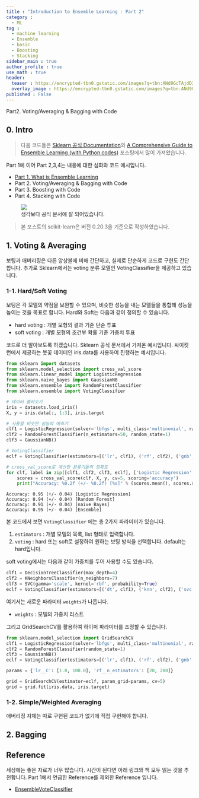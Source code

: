 ```yaml
---
title : "Introduction to Ensemble Learning : Part 2"
category :
  - ML
tag :
  - machine learning
  - Ensemble
  - basic
  - Boosting
  - Stacking
sidebar_main : true
author_profile : true
use_math : true
header:
  teaser : https://encrypted-tbn0.gstatic.com/images?q=tbn:ANd9GcTAjdD3BHViwTrrlXcdJ9rdJHWHtqTb3Ba6e9DCuF7rRQZ7pLJT
  overlay_image : https://encrypted-tbn0.gstatic.com/images?q=tbn:ANd9GcTAjdD3BHViwTrrlXcdJ9rdJHWHtqTb3Ba6e9DCuF7rRQZ7pLJT
published : False
---
```

Part2. Voting/Averaging & Bagging with Code

## 0. Intro

> 다음 코드들은 [Sklearn 공식 Documentation](https://scikit-learn.org/stable/documentation.html)와 [A Comprehensive Guide to Ensemble Learning (with Python codes)](https://www.analyticsvidhya.com/blog/2018/06/comprehensive-guide-for-ensemble-models/) 포스팅에서 많이 가져왔습니다.

Part 1에 이어 Part 2,3,4는 내용에 대한 심화와 코드 예시입니다.

- [Part 1. What is Ensemble Learning](/introduce-to-ensemble-1)
- Part 2. Voting/Averaging & Bagging with Code
- Part 3. Boosting with Code
- Part 4. Stacking with Code

<figure>
    <img src = "https://i.imgur.com/iN6lUw7.png" >
    <figcaption> 생각보다 공식 문서에 잘 되어있습니다. </figcaption>
</figure>


> 본 포스트의 scikit-learn은 버전 0.20.3을 기준으로 작성하였습니다.

## 1. Voting & Averaging

보팅과 애버리징은 다른 앙상블에 비해 간단하고, 실제로 단순하게 코드로 구현도 간단합니다.
추가로 Sklearn에서는 voting 분류 모델인 VotingClassifier을 제공하고 있습니다.

### 1-1. Hard/Soft Voting

보팅은 각 모델의 약점을 보완할 수 있으며, 비슷한 성능을 내는 모델들을 통합해 성능을 높이는 것을 목표로 합니다. Hard와 Soft는 다음과 같이 정의할 수 있습니다.

- hard voting : 개별 모형의 결과 기준 단순 투표
- soft voting : 개별 모형의 조건부 확률 기준 가중치 투표

코드로 더 알아보도록 하겠습니다. Sklearn 공식 문서에서 가져온 예시입니다.
싸이킷런에서 제공하는 붓꽃 데이터인 iris.data를 사용하여 진행하는 예시입니다.

``` python
from sklearn import datasets
from sklearn.model_selection import cross_val_score
from sklearn.linear_model import LogisticRegression
from sklearn.naive_bayes import GaussianNB
from sklearn.ensemble import RandomForestClassifier
from sklearn.ensemble import VotingClassifier

# 데이터 불러오기
iris = datasets.load_iris()
X, y = iris.data[:, 1:3], iris.target

# 사용할 비슷한 성능의 예측기
clf1 = LogisticRegression(solver='lbfgs', multi_class='multinomial', random_state=1)
clf2 = RandomForestClassifier(n_estimators=50, random_state=1)
clf3 = GaussianNB()

# VotingClassifier
eclf = VotingClassifier(estimators=[('lr', clf1), ('rf', clf2), ('gnb', clf3)], voting='hard')

# cross_val_score로 계산한 분류기들의 정확도
for clf, label in zip([clf1, clf2, clf3, eclf], ['Logistic Regression', 'Random Forest', 'naive Bayes', 'Ensemble']):
    scores = cross_val_score(clf, X, y, cv=5, scoring='accuracy')
    print("Accuracy: %0.2f (+/- %0.2f) [%s]" % (scores.mean(), scores.std(), label))

```

``` shell
Accuracy: 0.95 (+/- 0.04) [Logistic Regression]
Accuracy: 0.94 (+/- 0.04) [Random Forest]
Accuracy: 0.91 (+/- 0.04) [naive Bayes]
Accuracy: 0.95 (+/- 0.04) [Ensemble]
```

본 코드에서 보면 `VotingClassifier` 에는 총 2가지 파라미터가 있습니다.

1. `estimators` : 개별 모델의 목록, list 형태로 입력합니다.
2. `voting` : hard 또는 soft로 설정하여 원하는 보팅 방식을 선택합니다. default는 hard입니다.

soft voting에서는 다음과 같이 가중치를 두어 사용할 수도 있습니다.

``` python
clf1 = DecisionTreeClassifier(max_depth=4)
clf2 = KNeighborsClassifier(n_neighbors=7)
clf3 = SVC(gamma='scale', kernel='rbf', probability=True)
eclf = VotingClassifier(estimators=[('dt', clf1), ('knn', clf2), ('svc', clf3)], voting='soft', weights=[2, 1, 2])
```

여기서는 새로운 파라미터 `weights`가 나옵니다.

- `weights` : 모델의 가중치 리스트

그리고 GridSearchCV를 활용하여 하이퍼 파라미터를 조정할 수 있습니다.

``` python
from sklearn.model_selection import GridSearchCV
clf1 = LogisticRegression(solver='lbfgs', multi_class='multinomial', random_state=1)
clf2 = RandomForestClassifier(random_state=1)
clf3 = GaussianNB()
eclf = VotingClassifier(estimators=[('lr', clf1), ('rf', clf2), ('gnb', clf3)], voting='soft')

params = {'lr__C': [1.0, 100.0], 'rf__n_estimators': [20, 200]}

grid = GridSearchCV(estimator=eclf, param_grid=params, cv=5)
grid = grid.fit(iris.data, iris.target)
```

### 1-2. Simple/Weighted Averaging

애버리징 자체는 따로 구현된 코드가 없기에 직접 구현해야 합니다.

## 2. Bagging

## Reference

세상에는 좋은 자료가 너무 많습니다. 시간이 된다면 아래 링크와 책 모두 읽는 것을 추천합니다. Part 1에서 언급한 Reference를 제외한 Reference 입니다.

- [EnsembleVoteClassifier](http://rasbt.github.io/mlxtend/user_guide/classifier/EnsembleVoteClassifier/#ensemblevoteclassifier)

